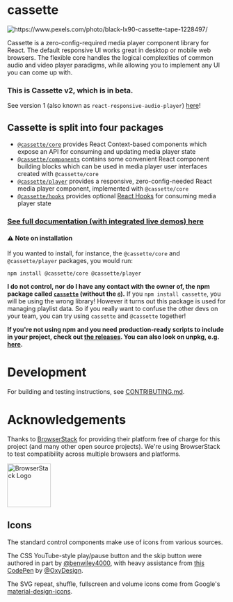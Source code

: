 # cassette

<img alt="https://www.pexels.com/photo/black-lx90-cassette-tape-1228497/" src="cassette.jpg" title="Photo by Stas Knop from Pexels" />

Cassette is a zero-config-required media player component library for React. The default responsive UI works great in desktop or mobile web browsers. The flexible core handles the logical complexities of common audio and video player paradigms, while allowing you to implement any UI you can come up with.

### This is Cassette v2, which is in beta.

See version 1 (also known as `react-responsive-audio-player`) [here](https://github.com/benwiley4000/cassette/blob/master/README.md)!

## Cassette is split into four packages

- [`@cassette/core`](/packages/core) provides React Context-based components which expose an API for consuming and updating media player state
- [`@cassette/components`](/packages/components) contains some convenient React component building blocks which can be used in media player user interfaces created with `@cassette/core`
- [`@cassette/player`](/packages/player) provides a responsive, zero-config-needed React media player component, implemented with `@cassette/core`
- [`@cassette/hooks`](/packages/hooks) provides optional [React Hooks](https://reactjs.org/docs/hooks-intro.html) for consuming media player state

### [See full documentation (with integrated live demos) here](https://benwiley4000.github.io/cassette/styleguide)

#### ⚠️ Note on installation

If you wanted to install, for instance, the `@cassette/core` and `@cassette/player` packages, you would run:

```console
npm install @cassette/core @cassette/player
```

**I do not control, nor do I have any contact with the owner of, the npm package called [`cassette`](https://www.npmjs.com/package/cassette) (without the `@`).** If you `npm install cassette`, you will be using the wrong library! However it turns out this package is used for managing playlist data. So if you really want to confuse the other devs on your team, you can try using `cassette` and `@cassette` together!

**If you're not using npm and you need production-ready scripts to include in your project, check out [the releases](https://github.com/benwiley4000/cassette/releases). You can also look on unpkg, e.g. [here](https://unpkg.com/@cassette/core@2.0.0-alpha.33/dist/es5/).**

# Development

For building and testing instructions, see [CONTRIBUTING.md](CONTRIBUTING.md).

# Acknowledgements

Thanks to [BrowserStack](http://browserstack.com/) for providing their platform free of charge for this project (and many other open source projects). We're using BrowserStack to test compatibility across multiple browsers and platforms.

<a href="https://www.browserstack.com">
  <img alt="BrowserStack Logo" height="100" src="https://p14.zdusercontent.com/attachment/1015988/DucCZ7r9Wh1qj5RTUQUtIgaDM?token=eyJhbGciOiJkaXIiLCJlbmMiOiJBMTI4Q0JDLUhTMjU2In0..QyFYSeGwuz3hu2DYiIp-Wg.wG_egoKd46-VIYOLxlSOyc3zxeZQz0rLx0q6vklPvnEYiTRW2UolruFNGe2_h-Ci7kDR8hYqKyCbDJx8apDXyiJwwRiL1qYuBq9pdk8NP4h9znXRgs-5FCvAT-QX9ICsoDUEdHa8Bvj0sc_9ZjMocTn_njqzCkVv7PtKqT-QYf3zJIlsib0JvRgiMGuw__AyId65m1z7Q93LC4pVzlvqBL_4B26I2Mvt4NPqvlTbVUg_tbIWUDqzmhNBfqCWAuIfNYDb_EtIkdR8fWQ-uOFd5qjkB84NOi2ljlo7g5WrFYI.5MCH_b_7gSlMJ4L9twhThA">
</a>

## Icons

The standard control components make use of icons from various sources.

The CSS YouTube-style play/pause button and the skip button were authored in part by [@benwiley4000](https://github.com/benwiley4000), with heavy assistance from [this CodePen](https://codepen.io/OxyDesign/pen/ojpepQ) by [@OxyDesign](https://github.com/OxyDesign).

The SVG repeat, shuffle, fullscreen and volume icons come from Google's [material-design-icons](https://github.com/google/material-design-icons).
